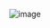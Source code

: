 ![image](https://github.com/eighttontruck8/week2_TODOLIST/assets/163390073/604d7662-e28e-47be-8aca-34468201b94b)
